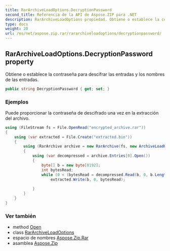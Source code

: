 ```yaml
---
title: RarArchiveLoadOptions.DecryptionPassword
second_title: Referencia de la API de Aspose.ZIP para .NET
description: RarArchiveLoadOptions propiedad. Obtiene o establece la contraseña para descifrar las entradas y los nombres de las entradas.
type: docs
weight: 20
url: /es/net/aspose.zip.rar/rararchiveloadoptions/decryptionpassword/
---
```

## RarArchiveLoadOptions.DecryptionPassword property

Obtiene o establece la contraseña para descifrar las entradas y los nombres de las entradas.

```csharp
public string DecryptionPassword { get; set; }
```

### Ejemplos

Puede proporcionar la contraseña de descifrado una vez en la extracción del archivo.

```csharp
using (FileStream fs = File.OpenRead("encrypted_archive.rar"))
{
    using (var extracted = File.Create("extracted.bin"))
    {
        using (RarArchive archive = new RarArchive(fs, new ArchiveLoadOptions() { DecryptionPassword = "p@s$" }))
        {
            using (var decompressed = archive.Entries[0].Open())
            {
                byte[] b = new byte[8192];
                int bytesRead;
                while (0 < (bytesRead = decompressed.Read(b, 0, b.Length)))
                    extracted.Write(b, 0, bytesRead);
                
            }
        }
    }
}
```

### Ver también

* method [Open](../../rararchiveentry/open/)
* class [RarArchiveLoadOptions](../)
* espacio de nombres [Aspose.Zip.Rar](../../rararchiveloadoptions/)
* asamblea [Aspose.Zip](../../../)


